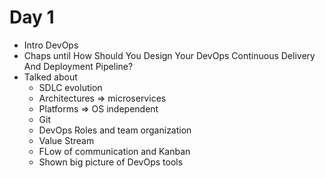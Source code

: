 # Day 1

- Intro DevOps
- Chaps until How Should You Design Your DevOps Continuous Delivery And Deployment Pipeline?
- Talked about
  - SDLC evolution
  - Architectures => microservices
  - Platforms => OS independent
  - Git
  - DevOps Roles and team organization
  - Value Stream
  - FLow of communication and Kanban
  - Shown big picture of DevOps tools
